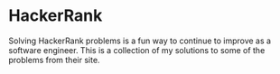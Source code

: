 # HackerRank
Solving HackerRank problems is a fun way to continue to improve as a software engineer. This is a collection of my solutions to some of the problems from their site.
